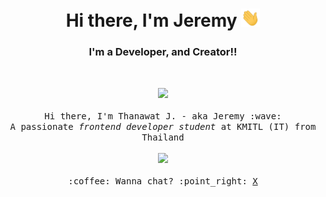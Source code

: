 <h1 align="center"> Hi there, I'm Jeremy  <img src="https://raw.githubusercontent.com/ABSphreak/ABSphreak/master/gifs/Hi.gif" width="30px"></h1>


<h3 align="center">I'm a Developer, and Creator!!</h3><br />


<p align="center">
  <img src="https://user-images.githubusercontent.com/5679180/79618120-0daffb80-80be-11ea-819e-d2b0fa904d07.gif" width="27px">
  <br><br>
  <samp>
    Hi there, I'm Thanawat J. - aka Jeremy :wave:<br>
    A passionate <em>frontend developer</em> <em>student</em> at KMITL (IT) from Thailand <br>
<!--     I have a great interest in Artificial Intelligence and Smart things.<br> -->
    <br><img src="https://komarev.com/ghpvc/?username=pp3times&color=007aff&style=flat&label=Profile+Views">
    <br><br>:coffee: Wanna chat? :point_right: <a href="https://twitter.com/pp3times">X</a>
  </samp>
</p>

<br />
<!-- 
<div align="center">


### Connect with me !


 [<img src="https://img.shields.io/badge/instagram-%23E4405F.svg?&style=for-the-badge&logo=instagram&logoColor=white">](https://www.instagram.com/pp_3times/)
[<img src="https://img.shields.io/badge/facebook-%231877F2.svg?&style=for-the-badge&logo=facebook&logoColor=white">](https://www.facebook.com/Poom3times/)

</div>
-->

